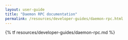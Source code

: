 ```yaml
---
layout: user-guide
title: "Daemon RPC documentation"
permalink: /resources/developer-guides/daemon-rpc.html
---
```


{% tf resources/developer-guides/daemon-rpc.md %}
